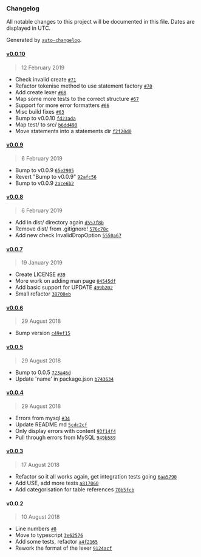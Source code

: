### Changelog

All notable changes to this project will be documented in this file. Dates are displayed in UTC.

Generated by [`auto-changelog`](https://github.com/CookPete/auto-changelog).

#### [v0.0.10](https://github.com/joereynolds/sql-lint/compare/v0.0.9...v0.0.10)

> 12 February 2019

- Check invalid create [`#71`](https://github.com/joereynolds/sql-lint/pull/71)
- Refactor tokenise method to use statement factory [`#70`](https://github.com/joereynolds/sql-lint/pull/70)
- Add create lexer [`#68`](https://github.com/joereynolds/sql-lint/pull/68)
- Map some more tests to the correct structure [`#67`](https://github.com/joereynolds/sql-lint/pull/67)
- Support for more error formatters [`#66`](https://github.com/joereynolds/sql-lint/pull/66)
- Misc build fixes [`#63`](https://github.com/joereynolds/sql-lint/pull/63)
- Bump to v0.0.10 [`fd23ada`](https://github.com/joereynolds/sql-lint/commit/fd23adae755d1996ed4da8162d13fbb4ad0fdd51)
- Map test/ to src/ [`b6dd490`](https://github.com/joereynolds/sql-lint/commit/b6dd4902f056bb795563dad5b01dfb56d9a61f73)
- Move statements into a statements dir [`f2f20d0`](https://github.com/joereynolds/sql-lint/commit/f2f20d02205b473915a419d9257acbff6a5cfb0d)

#### [v0.0.9](https://github.com/joereynolds/sql-lint/compare/v0.0.8...v0.0.9)

> 6 February 2019

- Bump to v0.0.9 [`65e2905`](https://github.com/joereynolds/sql-lint/commit/65e29052035fe2e6e4c3eba3a8bb803dd83c50f9)
- Revert "Bump to v0.0.9" [`92afc56`](https://github.com/joereynolds/sql-lint/commit/92afc56e8739b0905b7424310b9a64cbdae300de)
- Bump to v0.0.9 [`2ace6b2`](https://github.com/joereynolds/sql-lint/commit/2ace6b2f50422dce8bf3778cefa60f34b76a8ff8)

#### [v0.0.8](https://github.com/joereynolds/sql-lint/compare/v0.0.7...v0.0.8)

> 6 February 2019

- Add in dist/ directory again [`d557f8b`](https://github.com/joereynolds/sql-lint/commit/d557f8be004b8162ab6dc894234d522afc347d93)
- Remove dist/ from .gitignore! [`576c78c`](https://github.com/joereynolds/sql-lint/commit/576c78cff4a40544a91b6fe6381a43a2372f5991)
- Add new check InvalidDropOption [`5550a67`](https://github.com/joereynolds/sql-lint/commit/5550a671792df88f7469105bc8a96e50f8c6f472)

#### [v0.0.7](https://github.com/joereynolds/sql-lint/compare/v0.0.6...v0.0.7)

> 19 January 2019

- Create LICENSE [`#39`](https://github.com/joereynolds/sql-lint/pull/39)
- More work on adding man page [`04545df`](https://github.com/joereynolds/sql-lint/commit/04545dfe9ab57ba55f70e0cee7ff961471f83de3)
- Add basic support for UPDATE [`499b202`](https://github.com/joereynolds/sql-lint/commit/499b202ad5d9d3a62406e817dfd96e16d5ce34d6)
- Small refactor [`38700eb`](https://github.com/joereynolds/sql-lint/commit/38700ebcb9347cd088221ed11895bf928b7068c2)

#### [v0.0.6](https://github.com/joereynolds/sql-lint/compare/v0.0.5...v0.0.6)

> 29 August 2018

- Bump version [`c49ef15`](https://github.com/joereynolds/sql-lint/commit/c49ef15abdce5f9a70ebc58057c64f3acc766052)

#### [v0.0.5](https://github.com/joereynolds/sql-lint/compare/v0.0.4...v0.0.5)

> 29 August 2018

- Bump to 0.0.5 [`723a46d`](https://github.com/joereynolds/sql-lint/commit/723a46d7827f36a7db6c6263363d4f113eeeff1a)
- Update 'name' in package.json [`b743634`](https://github.com/joereynolds/sql-lint/commit/b7436347e1345c5fa2bf94d10b5e06e1822198c6)

#### [v0.0.4](https://github.com/joereynolds/sql-lint/compare/v0.0.3...v0.0.4)

> 29 August 2018

- Errors from mysql [`#34`](https://github.com/joereynolds/sql-lint/pull/34)
- Update README.md [`5cdc2cf`](https://github.com/joereynolds/sql-lint/commit/5cdc2cfb28870be418b7c0e182f87c7958a6f66a)
- Only display errors with content [`93f14f4`](https://github.com/joereynolds/sql-lint/commit/93f14f484de610324737c3151fd64f0c7d4c4ed6)
- Pull through errors from MySQL [`949b589`](https://github.com/joereynolds/sql-lint/commit/949b5897d527e0d438dabf8329bb480813fb639b)

#### [v0.0.3](https://github.com/joereynolds/sql-lint/compare/v0.0.2...v0.0.3)

> 17 August 2018

- Refactor so it all works again, get integration tests going [`6aa5790`](https://github.com/joereynolds/sql-lint/commit/6aa57901fdae74a63478d613e51ecabbac6080b9)
- Add USE, add more tests [`a817060`](https://github.com/joereynolds/sql-lint/commit/a8170606e6e1d1793d93e0db4d5e50e5c57db873)
- Add categorisation for table references [`70b5fcb`](https://github.com/joereynolds/sql-lint/commit/70b5fcb80eeb4d7fc6e7bac41d7e3347d3e97ec4)

#### v0.0.2

> 10 August 2018

- Line numbers [`#8`](https://github.com/joereynolds/sql-lint/pull/8)
- Move to typescript [`3e62576`](https://github.com/joereynolds/sql-lint/commit/3e625765be59f9b321bc9bf7b6ac933f49ea5f0c)
- Add some tests, refactor [`a4f2165`](https://github.com/joereynolds/sql-lint/commit/a4f21657c4f91e34082e1a3d61d5ee549ed56e81)
- Rework the format of the lexer [`9124acf`](https://github.com/joereynolds/sql-lint/commit/9124acf368727f418d7663391559ab8a4749c052)
